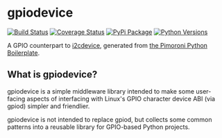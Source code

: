 # gpiodevice

[![Build Status](https://img.shields.io/github/actions/workflow/status/pimoroni/gpiodevice-python/test.yml?branch=main)](https://github.com/pimoroni/gpiodevice-python/actions/workflows/test.yml)
[![Coverage Status](https://coveralls.io/repos/github/pimoroni/gpiodevice-python/badge.svg?branch=main)](https://coveralls.io/github/pimoroni/gpiodevice-python?branch=main)
[![PyPi Package](https://img.shields.io/pypi/v/gpiodevice.svg)](https://pypi.python.org/pypi/gpiodevice)
[![Python Versions](https://img.shields.io/pypi/pyversions/gpiodevice.svg)](https://pypi.python.org/pypi/gpiodevice)

A GPIO counterpart to [i2cdevice](https://github.com/pimoroni/i2cdevice-python), generated from [the Pimoroni Python Boilerplate](https://github.com/pimoroni/boilerplate-python).

## What is gpiodevice?

gpiodevice is a simple middleware library intended to make some user-facing aspects of interfacing with Linux's GPIO character device ABI (via gpiod) simpler and friendlier.

gpiodevice is not intended to replace gpiod, but collects some common patterns into a reusable library for GPIO-based Python projects.

